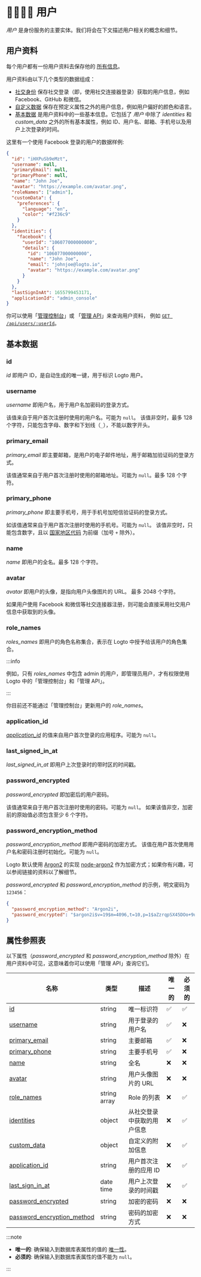 # 👨‍👩‍👧‍👦 用户

_用户_ 是身份服务的主要实体。我们将会在下文描述用户相关的概念和细节。

## 用户资料

每个用户都有一份用户资料去保存他的 [所有信息](#属性参照表)。

用户资料由以下几个类型的数据组成：

- [社交身份](./social-identities.md) 保存社交登录（即，使用社交连接器登录）获取的用户信息，例如 Facebook、GitHub 和微信。
- [自定义数据](./custom-data.md) 保存在预定义属性之外的用户信息，例如用户偏好的颜色和语言。
- [基本数据](#基本数据) 是用户资料中的一些基本信息。它包括了 _用户_ 中除了 _identities_ 和 _custom_data_ 之外的所有基本属性，例如 ID、用户名、邮箱、手机号以及用户上次登录的时间。

这里有一个使用 Facebook 登录的用户的数据样例:

```json
{
  "id": "iHXPuSb9eMzt",
  "username": null,
  "primaryEmail": null,
  "primaryPhone": null,
  "name": "John Joe",
  "avatar": "https://example.com/avatar.png",
  "roleNames": ["admin"],
  "customData": {
    "preferences": {
      "language": "en",
      "color": "#f236c9"
    }
  },
  "identities": {
    "facebook": {
      "userId": "106077000000000",
      "details": {
        "id": "106077000000000",
        "name": "John Joe",
        "email": "johnjoe@logto.io",
        "avatar": "https://example.com/avatar.png"
      }
    }
  },
  "lastSignInAt": 1655799453171,
  "applicationId": "admin_console"
}
```

你可以使用「[管理控制台](../../../docs/recipes/manage-users/admin-console.md#查看和更新用户资料)」或
「[管理 API](../../../docs/recipes/manage-users/management-api.md)」来查询用户资料，
例如 <a href="/api/#tag/Users/paths/~1api~1users~1:userId/get" target="_blank">`GET /api/users/:userId`</a>。

## 基本数据

### id

_id_ 即用户 ID，是自动生成的唯一键，用于标识 Logto 用户。

### username

_username_ 即用户名，用于用户名加密码的登录方式。

该值来自于用户首次注册时使用的用户名。可能为 `null`。
该值非空时，最多 128 个字符，只能包含字母、数字和下划线（`_`），不能以数字开头。

### primary_email

_primary_email_ 即主要邮箱，是用户的电子邮件地址，用于邮箱加验证码的登录方式。

该值通常来自于用户首次注册时使用的邮箱地址。可能为 `null`。最多 128 个字符。

### primary_phone

_primary_phone_ 即主要手机号，用于手机号加短信验证码的登录方式。

如该值通常来自于用户首次注册时使用的手机号。可能为 `null`。
该值非空时，只能包含数字，且以 [国家地区代码](https://en.wikipedia.org/wiki/List_of_country_calling_codes) 为前缀（加号 `+` 除外）。

### name

_name_ 即用户的全名。最多 128 个字符。

### avatar

_avatar_ 即用户的头像，是指向用户头像图片的 URL。
最多 2048 个字符。

如果用户使用 Facebook 和微信等社交连接器注册，则可能会直接采用社交用户信息中获取到的头像。

### role_names

_roles_names_ 即用户的角色名称集合，表示在 Logto 中授予给该用户的角色集合。

:::info

例如，只有 _roles_names_ 中包含 admin 的用户，即管理员用户，才有权限使用 Logto 中的「管理控制台」和「管理 API」。

:::

你目前还不能通过「管理控制台」更新用户的 _role_names_。

### application_id

[_application_id_](../applications/README.mdx#应用-id) 的值来自用户首次登录的应用程序。可能为 `null`。

### last_signed_in_at

_last_signed_in_at_ 即用户上次登录时的带时区的时间戳。

### password_encrypted

_password_encrypted_ 即加密后的用户密码。

该值通常来自于用户首次注册时使用的密码。可能为 `null`。
如果该值非空，加密前的原始值必须包含至少 6 个字符。

### password_encryption_method

_password_encryption_method_ 即用户密码的加密方式。
该值在用户首次使用用户名和密码注册时初始化。可能为 `null`。

Logto 默认使用 [Argon2](https://en.wikipedia.org/wiki/Argon2) 的实现 [node-argon2](https://github.com/ranisalt/node-argon2) 作为加密方式；如果你有兴趣，可以参阅链接的资料以了解细节。

_password_encrypted_ 和 _password_encryption_method_ 的示例，明文密码为 `123456`：

```json
{
  "password_encryption_method": "Argon2i",
  "password_encrypted": "$argon2i$v=19$m=4096,t=10,p=1$aZzrqpSX45DOo+9uEW6XVw$O4MdirF0mtuWWWz68eyNAt2u1FzzV3m3g00oIxmEr0U"
}
```

## 属性参照表

以下属性（_password_encrypted_ 和 _password_encryption_method_ 除外）在用户资料中可见，这意味着你可以使用「管理 API」查询它们。

| 名称                                                      | 类型         | 描述                       | 唯一的 | 必须的 |
| --------------------------------------------------------- | ------------ | -------------------------- | ------ | ------ |
| [id](#id)                                                 | string       | 唯一标识符                 | ✅     | ✅     |
| [username](#username)                                     | string       | 用于登录的用户名           | ✅     | ❌     |
| [primary_email](#primary_email)                           | string       | 主要邮箱                   | ✅     | ❌     |
| [primary_phone](#primary_phone)                           | string       | 主要手机号                 | ✅     | ❌     |
| [name](#name)                                             | string       | 全名                       | ❌     | ❌     |
| [avatar](#avatar)                                         | string       | 用户头像图片的 URL         | ❌     | ❌     |
| [role_names](#role_names)                                 | string array | Role 的列表                | ❌     | ✅     |
| [identities](./social-identities.md)                      | object       | 从社交登录中获取的用户信息 | ❌     | ✅     |
| [custom_data](./custom-data.md)                           | object       | 自定义的附加信息           | ❌     | ✅     |
| [application_id](#application_id)                         | string       | 用户首次注册的应用 ID      | ❌     | ✅     |
| [last_sign_in_at](#last_signed_in_at)                     | date time    | 用户上次登录的时间戳       | ❌     | ✅     |
| [password_encrypted](#password_encrypted)                 | string       | 加密的密码                 | ❌     | ❌     |
| [password_encryption_method](#password_encryption_method) | string       | 密码的加密方式             | ❌     | ❌     |

:::note

- **唯一的**: 确保输入到数据库表属性的值的 [唯一性](https://www.postgresql.org/docs/current/ddl-constraints.html#DDL-CONSTRAINTS-UNIQUE-CONSTRAINTS)。
- **必须的**: 确保输入到数据库表属性的值不能为 `null`。

:::
